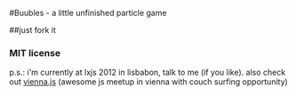 #Buubles - a little unfinished particle game

##just fork it

### MIT license

p.s.: i'm currently at lxjs 2012 in lisbabon, talk to me (if you like). also check out <a href="http://git.io/vienna.js">vienna.js</a> (awesome js meetup in vienna with couch surfing opportunity) 